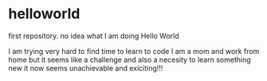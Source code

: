 # helloworld
first repository. no idea what I am doing
Hello World

I am trying very hard to find time to learn to code
I am a mom and work from home but it seems like a challenge and also a necesity to learn something new
it now seems unachievable and exiciting!!!
